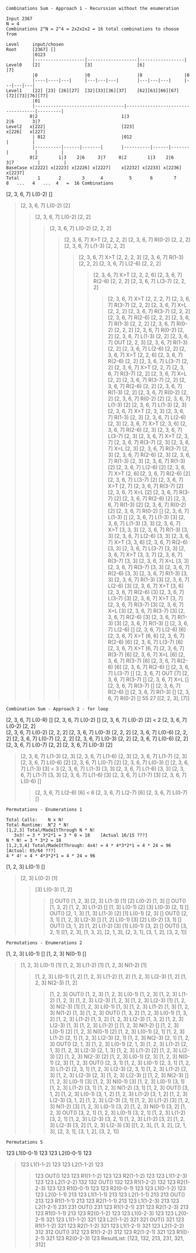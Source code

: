 ```
Combinations Sum - Approach 1 - Recurssion without the enumeration
 
Input 2367
N = 4
Combinations 2^N = 2^4 = 2x2x2x2 = 16 total combinations to choose from 

Level     input/chosen
Root      [2367] []
          |0123          
          |-------------------|-------------------|-----------------|
Level0    [2]                 [3]                 [6]               [7]
          |0                  |0                  |0                |0
          |----|----|---|     |---|---|---|       |---|---|---|     |---|---|---|          
Level1    [22] [23] [26][27]  [32][33][36][37]    [62][63][66][67]  [72][73][76][77]
          |01   
          |----------------------------------|-----------------------------------|---------|
         0|2                                1|3                                 2|6       3|7
Level2   x[222]                             [223]                               x[226]   x[227]
          | 012                             |012                                 |         |
          |----------|------|-------|       |----------|------|-------|          |         |
         0|2        1|3    2|6     3|7     0|2        1|3    2|6     3|7         |         |
BaseCase x[2222] x[2223] x[2226] x[2227]    x[2232] x[2233] x[2236] x[2237]     
Total       1       2        3      4          5       6        7       8   ...   4   ...  4   =  16 Combinations 
```

[2, 3, 6, 7] L(0-2) []
   > [2, 3, 6, 7] L(0-2) [2]
   >    > [2, 3, 6, 7] L(0-2) [2, 2]
   >    >    > [2, 3, 6, 7] L(0-2) [2, 2, 2]
   >    >    >    > [2, 3, 6, 7] X>T  [2, 2, 2, 2]
   >    >    > [2, 3, 6, 7] R(0-2) [2, 2, 2]
   >    >    >    > [2, 3, 6, 7] L(1-3) [2, 2, 2]
   >    >    >    >    > [2, 3, 6, 7] X>T  [2, 2, 2, 3]
   >    >    >    > [2, 3, 6, 7] R(1-3) [2, 2, 2]
   >    >    >    >    > [2, 3, 6, 7] L(2-6) [2, 2, 2]
   >    >    >    >    >    > [2, 3, 6, 7] X>T  [2, 2, 2, 6]
   >    >    >    >    > [2, 3, 6, 7] R(2-6) [2, 2, 2]
   >    >    >    >    >    > [2, 3, 6, 7] L(3-7) [2, 2, 2]
   >    >    >    >    >    >    > [2, 3, 6, 7] X>T  [2, 2, 2, 7]
   >    >    >    >    >    > [2, 3, 6, 7] R(3-7) [2, 2, 2]
   >    >    >    >    >    >    > [2, 3, 6, 7] X=L  [2, 2, 2]
   >    >    >    >    >    > [2, 3, 6, 7] R(3-7) [2, 2, 2]
   >    >    >    >    > [2, 3, 6, 7] R(2-6) [2, 2, 2]
   >    >    >    > [2, 3, 6, 7] R(1-3) [2, 2, 2]
   >    >    > [2, 3, 6, 7] R(0-2) [2, 2, 2]
   >    > [2, 3, 6, 7] R(0-2) [2, 2]
   >    >    > [2, 3, 6, 7] L(1-3) [2, 2]
   >    >    >    > [2, 3, 6, 7] OUT  [2, 2, 3]
   >    >    > [2, 3, 6, 7] R(1-3) [2, 2]
   >    >    >    > [2, 3, 6, 7] L(2-6) [2, 2]
   >    >    >    >    > [2, 3, 6, 7] X>T  [2, 2, 6]
   >    >    >    > [2, 3, 6, 7] R(2-6) [2, 2]
   >    >    >    >    > [2, 3, 6, 7] L(3-7) [2, 2]
   >    >    >    >    >    > [2, 3, 6, 7] X>T  [2, 2, 7]
   >    >    >    >    > [2, 3, 6, 7] R(3-7) [2, 2]
   >    >    >    >    >    > [2, 3, 6, 7] X=L  [2, 2]
   >    >    >    >    > [2, 3, 6, 7] R(3-7) [2, 2]
   >    >    >    > [2, 3, 6, 7] R(2-6) [2, 2]
   >    >    > [2, 3, 6, 7] R(1-3) [2, 2]
   >    > [2, 3, 6, 7] R(0-2) [2, 2]
   > [2, 3, 6, 7] R(0-2) [2]
   >    > [2, 3, 6, 7] L(1-3) [2]
   >    >    > [2, 3, 6, 7] L(1-3) [2, 3]
   >    >    >    > [2, 3, 6, 7] X>T  [2, 3, 3]
   >    >    > [2, 3, 6, 7] R(1-3) [2, 3]
   >    >    >    > [2, 3, 6, 7] L(2-6) [2, 3]
   >    >    >    >    > [2, 3, 6, 7] X>T  [2, 3, 6]
   >    >    >    > [2, 3, 6, 7] R(2-6) [2, 3]
   >    >    >    >    > [2, 3, 6, 7] L(3-7) [2, 3]
   >    >    >    >    >    > [2, 3, 6, 7] X>T  [2, 3, 7]
   >    >    >    >    > [2, 3, 6, 7] R(3-7) [2, 3]
   >    >    >    >    >    > [2, 3, 6, 7] X=L  [2, 3]
   >    >    >    >    > [2, 3, 6, 7] R(3-7) [2, 3]
   >    >    >    > [2, 3, 6, 7] R(2-6) [2, 3]
   >    >    > [2, 3, 6, 7] R(1-3) [2, 3]
   >    > [2, 3, 6, 7] R(1-3) [2]
   >    >    > [2, 3, 6, 7] L(2-6) [2]
   >    >    >    > [2, 3, 6, 7] X>T  [2, 6]
   >    >    > [2, 3, 6, 7] R(2-6) [2]
   >    >    >    > [2, 3, 6, 7] L(3-7) [2]
   >    >    >    >    > [2, 3, 6, 7] X>T  [2, 7]
   >    >    >    > [2, 3, 6, 7] R(3-7) [2]
   >    >    >    >    > [2, 3, 6, 7] X=L  [2]
   >    >    >    > [2, 3, 6, 7] R(3-7) [2]
   >    >    > [2, 3, 6, 7] R(2-6) [2]
   >    > [2, 3, 6, 7] R(1-3) [2]
   > [2, 3, 6, 7] R(0-2) [2]
[2, 3, 6, 7] R(0-2) []
   > [2, 3, 6, 7] L(1-3) []
   >    > [2, 3, 6, 7] L(1-3) [3]
   >    >    > [2, 3, 6, 7] L(1-3) [3, 3]
   >    >    >    > [2, 3, 6, 7] X>T  [3, 3, 3]
   >    >    > [2, 3, 6, 7] R(1-3) [3, 3]
   >    >    >    > [2, 3, 6, 7] L(2-6) [3, 3]
   >    >    >    >    > [2, 3, 6, 7] X>T  [3, 3, 6]
   >    >    >    > [2, 3, 6, 7] R(2-6) [3, 3]
   >    >    >    >    > [2, 3, 6, 7] L(3-7) [3, 3]
   >    >    >    >    >    > [2, 3, 6, 7] X>T  [3, 3, 7]
   >    >    >    >    > [2, 3, 6, 7] R(3-7) [3, 3]
   >    >    >    >    >    > [2, 3, 6, 7] X=L  [3, 3]
   >    >    >    >    > [2, 3, 6, 7] R(3-7) [3, 3]
   >    >    >    > [2, 3, 6, 7] R(2-6) [3, 3]
   >    >    > [2, 3, 6, 7] R(1-3) [3, 3]
   >    > [2, 3, 6, 7] R(1-3) [3]
   >    >    > [2, 3, 6, 7] L(2-6) [3]
   >    >    >    > [2, 3, 6, 7] X>T  [3, 6]
   >    >    > [2, 3, 6, 7] R(2-6) [3]
   >    >    >    > [2, 3, 6, 7] L(3-7) [3]
   >    >    >    >    > [2, 3, 6, 7] X>T  [3, 7]
   >    >    >    > [2, 3, 6, 7] R(3-7) [3]
   >    >    >    >    > [2, 3, 6, 7] X=L  [3]
   >    >    >    > [2, 3, 6, 7] R(3-7) [3]
   >    >    > [2, 3, 6, 7] R(2-6) [3]
   >    > [2, 3, 6, 7] R(1-3) [3]
   > [2, 3, 6, 7] R(1-3) []
   >    > [2, 3, 6, 7] L(2-6) []
   >    >    > [2, 3, 6, 7] L(2-6) [6]
   >    >    >    > [2, 3, 6, 7] X>T  [6, 6]
   >    >    > [2, 3, 6, 7] R(2-6) [6]
   >    >    >    > [2, 3, 6, 7] L(3-7) [6]
   >    >    >    >    > [2, 3, 6, 7] X>T  [6, 7]
   >    >    >    > [2, 3, 6, 7] R(3-7) [6]
   >    >    >    >    > [2, 3, 6, 7] X=L  [6]
   >    >    >    > [2, 3, 6, 7] R(3-7) [6]
   >    >    > [2, 3, 6, 7] R(2-6) [6]
   >    > [2, 3, 6, 7] R(2-6) []
   >    >    > [2, 3, 6, 7] L(3-7) []
   >    >    >    > [2, 3, 6, 7] OUT  [7]
   >    >    > [2, 3, 6, 7] R(3-7) []
   >    >    >    > [2, 3, 6, 7] X=L  []
   >    >    > [2, 3, 6, 7] R(3-7) []
   >    > [2, 3, 6, 7] R(2-6) []
   > [2, 3, 6, 7] R(1-3) []
[2, 3, 6, 7] R(0-2) []
55 27 [[2, 2, 3], [7]]


```
Combination Sum - Approach 2 - for loop
```

[2, 3, 6, 7] L(0-R) []
[2, 3, 6, 7] L(0-2) []
[2, 3, 6, 7] L(0-2) [2]                 < 2
[2, 3, 6, 7] L(0-2) [2, 2]              
[2, 3, 6, 7] L(0-2) [2, 2, 2]
[2, 3, 6, 7] L(0-3) [2, 2, 2]
[2, 3, 6, 7] L(0-6) [2, 2, 2]
[2, 3, 6, 7] L(0-7) [2, 2, 2]
[2, 3, 6, 7] L(0-3) [2, 2]
[2, 3, 6, 7] L(0-6) [2, 2]
[2, 3, 6, 7] L(0-7) [2, 2]
[2, 3, 6, 7] L(0-3) [2]
   > [2, 3, 6, 7] L(1-3) [2, 3]
   > [2, 3, 6, 7] L(1-6) [2, 3]
   > [2, 3, 6, 7] L(1-7) [2, 3]
[2, 3, 6, 7] L(0-6) [2]
[2, 3, 6, 7] L(0-7) [2]
[2, 3, 6, 7] L(0-3) []
   > [2, 3, 6, 7] L(1-3) [3]              < 3 
   > [2, 3, 6, 7] L(1-3) [3, 3]
   > [2, 3, 6, 7] L(1-6) [3, 3]
   > [2, 3, 6, 7] L(1-7) [3, 3]
   > [2, 3, 6, 7] L(1-6) [3]
   > [2, 3, 6, 7] L(1-7) [3]
[2, 3, 6, 7] L(0-6) []
   >    > [2, 3, 6, 7] L(2-6) [6]         < 6
   >    > [2, 3, 6, 7] L(2-7) [6]
[2, 3, 6, 7] L(0-7) []                  


```
Permutations - Enumerations 1

Total Calls:    N x N!
Total Runtime:  N^2 * N!    
[1,2,3] Total/MadeItThrough N * N!
   3x3! = 3 * 3*2*1 = 3 * 6 = 18    [Actual 16/15 ???]
N * N! = 3 * 3*2 = 18
[1,2,3,4] Total/MadeItThrough: 4x4! = 4 * 4*3*2*1 = 4 * 24 = 96 [Actual: 65/64 ???]
4 * 4! = 4 * 4*3*2*1 = 4 * 24 = 96

```
[1, 2, 3] L(0-1) []
   > [2, 3] L(0-2) [1]
   >    > [3] L(0-3) [1, 2]
   >    >    > [] OUT() [1, 2, 3]
   > [2, 3] L(1-3) [1]
   >    > [2] L(0-2) [1, 3]
   >    >    > [] OUT() [1, 3, 2]
[1, 2, 3] L(1-2) []
   > [1, 3] L(0-1) [2]
   >    > [3] L(0-3) [2, 1]
   >    >    > [] OUT() [2, 1, 3]
   > [1, 3] L(1-3) [2]
   >    > [1] L(0-1) [2, 3]
   >    >    > [] OUT() [2, 3, 1]
[1, 2, 3] L(2-3) []
   > [1, 2] L(0-1) [3]
   >    > [2] L(0-2) [3, 1]
   >    >    > [] OUT() [3, 1, 2]
   > [1, 2] L(1-2) [3]
   >    > [1] L(0-1) [3, 2]
   >    >    > [] OUT() [3, 2, 1]
[[1, 2, 3], [1, 3, 2], [2, 1, 3], [2, 3, 1], [3, 1, 2], [3, 2, 1]]

```
Permutations - Enumerations 2
```
[1, 2, 3] L(0-1) []
[1, 2, 3] N(0-1) []
   > [1, 2, 3] L(0-1) [1]
   > [1, 2, 3] L(1-2) [1]
   > [1, 2, 3] N(1-2) [1]
   >    > [1, 2, 3] L(0-1) [1, 2]
   >    > [1, 2, 3] L(1-2) [1, 2]
   >    > [1, 2, 3] L(2-3) [1, 2]
   >    > [1, 2, 3] N(2-3) [1, 2]
   >    >    > [1, 2, 3] OUT() [1, 2, 3]
   >    >    > [1, 2, 3] L(0-1) [1, 2, 3]
   >    >    > [1, 2, 3] L(1-2) [1, 2, 3]
   >    >    > [1, 2, 3] L(2-3) [1, 2, 3]
   > [1, 2, 3] L(2-3) [1]
   > [1, 2, 3] N(2-3) [1]
   >    > [1, 2, 3] L(0-1) [1, 3]
   >    > [1, 2, 3] L(1-2) [1, 3]
   >    > [1, 2, 3] N(1-2) [1, 3]
   >    >    > [1, 2, 3] OUT() [1, 3, 2]
   >    >    > [1, 2, 3] L(0-1) [1, 3, 2]
   >    >    > [1, 2, 3] L(1-2) [1, 3, 2]
   >    >    > [1, 2, 3] L(2-3) [1, 3, 2]
   >    > [1, 2, 3] L(2-3) [1, 3]
[1, 2, 3] L(1-2) []
[1, 2, 3] N(1-2) []
   > [1, 2, 3] L(0-1) [2]
   > [1, 2, 3] N(0-1) [2]
   >    > [1, 2, 3] L(0-1) [2, 1]
   >    > [1, 2, 3] L(1-2) [2, 1]
   >    > [1, 2, 3] L(2-3) [2, 1]
   >    > [1, 2, 3] N(2-3) [2, 1]
   >    >    > [1, 2, 3] OUT() [2, 1, 3]
   >    >    > [1, 2, 3] L(0-1) [2, 1, 3]
   >    >    > [1, 2, 3] L(1-2) [2, 1, 3]
   >    >    > [1, 2, 3] L(2-3) [2, 1, 3]
   > [1, 2, 3] L(1-2) [2]
   > [1, 2, 3] L(2-3) [2]
   > [1, 2, 3] N(2-3) [2]
   >    > [1, 2, 3] L(0-1) [2, 3]
   >    > [1, 2, 3] N(0-1) [2, 3]
   >    >    > [1, 2, 3] OUT() [2, 3, 1]
   >    >    > [1, 2, 3] L(0-1) [2, 3, 1]
   >    >    > [1, 2, 3] L(1-2) [2, 3, 1]
   >    >    > [1, 2, 3] L(2-3) [2, 3, 1]
   >    > [1, 2, 3] L(1-2) [2, 3]
   >    > [1, 2, 3] L(2-3) [2, 3]
[1, 2, 3] L(2-3) []
[1, 2, 3] N(2-3) []
   > [1, 2, 3] L(0-1) [3]
   > [1, 2, 3] N(0-1) [3]
   >    > [1, 2, 3] L(0-1) [3, 1]
   >    > [1, 2, 3] L(1-2) [3, 1]
   >    > [1, 2, 3] N(1-2) [3, 1]
   >    >    > [1, 2, 3] OUT() [3, 1, 2]
   >    >    > [1, 2, 3] L(0-1) [3, 1, 2]
   >    >    > [1, 2, 3] L(1-2) [3, 1, 2]
   >    >    > [1, 2, 3] L(2-3) [3, 1, 2]
   >    > [1, 2, 3] L(2-3) [3, 1]
   > [1, 2, 3] L(1-2) [3]
   > [1, 2, 3] N(1-2) [3]
   >    > [1, 2, 3] L(0-1) [3, 2]
   >    > [1, 2, 3] N(0-1) [3, 2]
   >    >    > [1, 2, 3] OUT() [3, 2, 1]
   >    >    > [1, 2, 3] L(0-1) [3, 2, 1]
   >    >    > [1, 2, 3] L(1-2) [3, 2, 1]
   >    >    > [1, 2, 3] L(2-3) [3, 2, 1]
   >    > [1, 2, 3] L(1-2) [3, 2]
   >    > [1, 2, 3] L(2-3) [3, 2]
   > [1, 2, 3] L(2-3) [3]
[[1, 2, 3], [1, 3, 2], [2, 1, 3], [2, 3, 1], [3, 1, 2], [3, 2, 1]]


```
Permutations 5
```

123 L1(0-0-1) 123
123 L2(0-0-1) 123
   > 123 L1(1-1-2) 123
   > 123 L2(1-1-2) 123
   >    > 123 OUT() 123
   > 123 R1(1-1-2) 123
   > 123 R2(1-1-2) 123
   > 123 L1(1-2-3) 123
   > 123 L2(1-2-2) 132
   >    > 132 OUT() 132
   > 123 R1(1-2-2) 132
   > 123 R2(1-2-3) 123
123 R1(0-0-1) 123
123 R2(0-0-1) 123
123 L1(0-1-2) 123
123 L2(0-1-1) 213
   > 123 L1(1-1-1) 213
   > 123 L2(1-1-1) 213
   >    > 213 OUT() 213
   > 123 R1(1-1-1) 213
   > 123 R2(1-1-1) 213
   > 123 L1(1-2-3) 213
   > 123 L2(1-2-1) 231
   >    > 231 OUT() 231
   > 123 R1(1-2-1) 231
   > 123 R2(1-2-3) 213
123 R1(0-1-1) 213
123 R2(0-1-2) 123
123 L1(0-2-3) 123
123 L2(0-2-1) 321
   > 123 L1(1-1-2) 321
   > 123 L2(1-1-2) 321
   >    > 321 OUT() 321
   > 123 R1(1-1-2) 321
   > 123 R2(1-1-2) 321
   > 123 L1(1-2-1) 321
   > 123 L2(1-2-2) 312
   >    > 312 OUT() 312
   > 123 R1(1-2-2) 312
   > 123 R2(1-2-1) 321
123 R1(0-2-1) 321
123 R2(0-2-3) 123
ResultList: [123, 132, 213, 231, 321, 312]